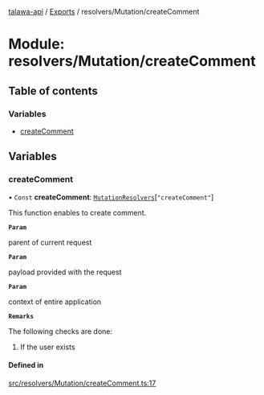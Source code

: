 [talawa-api](../README.md) / [Exports](../modules.md) / resolvers/Mutation/createComment

# Module: resolvers/Mutation/createComment

## Table of contents

### Variables

- [createComment](resolvers_Mutation_createComment.md#createcomment)

## Variables

### createComment

• `Const` **createComment**: [`MutationResolvers`](types_generatedGraphQLTypes.md#mutationresolvers)[``"createComment"``]

This function enables to create comment.

**`Param`**

parent of current request

**`Param`**

payload provided with the request

**`Param`**

context of entire application

**`Remarks`**

The following checks are done:
1. If the user exists

#### Defined in

[src/resolvers/Mutation/createComment.ts:17](https://github.com/PalisadoesFoundation/talawa-api/blob/362768f/src/resolvers/Mutation/createComment.ts#L17)
